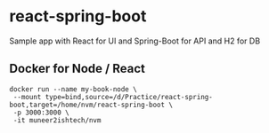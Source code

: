 # react-spring-boot
Sample app with React for UI and Spring-Boot for API and H2 for DB

## Docker for Node / React

```
docker run --name my-book-node \
 --mount type=bind,source=/d/Practice/react-spring-boot,target=/home/nvm/react-spring-boot \
 -p 3000:3000 \
 -it muneer2ishtech/nvm
```
